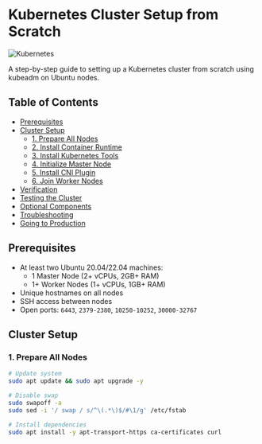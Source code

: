 # Kubernetes Cluster Setup from Scratch

![Kubernetes](https://img.shields.io/badge/kubernetes-%23326ce5.svg?style=for-the-badge&logo=kubernetes&logoColor=white)

A step-by-step guide to setting up a Kubernetes cluster from scratch using kubeadm on Ubuntu nodes.

## Table of Contents
- [Prerequisites](#prerequisites)
- [Cluster Setup](#cluster-setup)
  - [1. Prepare All Nodes](#1-prepare-all-nodes)
  - [2. Install Container Runtime](#2-install-container-runtime)
  - [3. Install Kubernetes Tools](#3-install-kubernetes-tools)
  - [4. Initialize Master Node](#4-initialize-master-node)
  - [5. Install CNI Plugin](#5-install-cni-plugin)
  - [6. Join Worker Nodes](#6-join-worker-nodes)
- [Verification](#verification)
- [Testing the Cluster](#testing-the-cluster)
- [Optional Components](#optional-components)
- [Troubleshooting](#troubleshooting)
- [Going to Production](#going-to-production)

## Prerequisites
- At least two Ubuntu 20.04/22.04 machines:
  - 1 Master Node (2+ vCPUs, 2GB+ RAM)
  - 1+ Worker Nodes (1+ vCPUs, 1GB+ RAM)
- Unique hostnames on all nodes
- SSH access between nodes
- Open ports: `6443`, `2379-2380`, `10250-10252`, `30000-32767`

## Cluster Setup

### 1. Prepare All Nodes
```bash
# Update system
sudo apt update && sudo apt upgrade -y

# Disable swap
sudo swapoff -a
sudo sed -i '/ swap / s/^\(.*\)$/#\1/g' /etc/fstab

# Install dependencies
sudo apt install -y apt-transport-https ca-certificates curl
